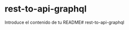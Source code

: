 # rest-to-api-graphql

Introduce el contenido de tu README#   r e s t - t o - a p i - g r a p h q l  
 